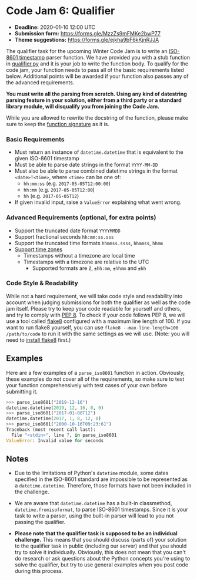 # Code Jam 6: Qualifier

- **Deadline:** 2020-01-10 12:00 UTC
- **Submission form:** https://forms.gle/MzzZs9mFMKe2bwP77
- **Theme suggestions:** https://forms.gle/ejkha9bF6kKjnRJJA

The qualifier task for the upcoming Winter Code Jam is to write an [ISO-8601 timestamp](https://www.iso.org/iso-8601-date-and-time-format.html) parser function. We have provided you with a stub function in [qualifier.py](./qualifier.py) and it is your job to write the function body. To qualify for the code jam, your function needs to pass all of the basic requirements listed below. Additional points will be awarded if your function also passes any of the advanced requirements.

**You must write all the parsing from scratch. Using any kind of datestring parsing feature in your solution, either from a third party or a standard library module, will disqualify you from joining the Code Jam.**

While you are allowed to rewrite the docstring of the function, please make sure to keep the [function signature](https://www.pythonlikeyoumeanit.com/Module2_EssentialsOfPython/Functions.html#The-def-Statement) as it is.

### Basic Requirements
  - Must return an instance of `datetime.datetime` that is equivalent to the given ISO-8601 timestamp
  - Must be able to parse date strings in the format `YYYY-MM-DD`
  - Must also be able to parse combined datetime strings in the format `<date>T<time>`, where `<time>` can be one of:
     - `hh:mm:ss`  (e.g. `2017-05-05T12:00:00`)
     - `hh:mm`     (e.g. `2017-05-05T12:00`)
     - `hh`        (e.g. `2017-05-05T12`)
  - If given invalid input, raise a `ValueError` explaining what went wrong.

### Advanced Requirements (optional, for extra points)
  - Support the truncated date format `YYYYMMDD`
  - Support fractional seconds `hh:mm:ss.sss`
  - Support the truncated time formats `hhmmss.ssss`, `hhmmss`, `hhmm`
  - [Support time zones](https://en.wikipedia.org/wiki/ISO_8601#Time_zone_designators)
    - Timestamps without a timezone are local time
    - Timestamps with a timezone are relative to the UTC
      - Supported formats are `Z`, `±hh:mm`, `±hhmm` and `±hh`

### Code Style & Readability
While not a hard requirement, we will take code style and readability into account when judging submissions for both the qualifier as well as the code jam itself. Please try to keep your code readable for yourself and others, and try to comply with [PEP 8](https://www.python.org/dev/peps/pep-0008/). To check if your code follows PEP 8, we will use a tool called [flake8](http://flake8.pycqa.org/en/latest/) configured with a maximum line length of 100. If you want to run flake8 yourself, you can use `flake8 --max-line-length=100 /path/to/code` to run it with the same settings as we will use. (Note: you will need to [install flake8](http://flake8.pycqa.org/en/latest/index.html#installation) first.)

## Examples
Here are a few examples of a `parse_iso8601` function in action. Obviously, these examples do not cover all of the requirements, so make sure to test your function comprehensively with test cases of your own before submitting it.

```py
>>> parse_iso8601("2019-12-16")
datetime.datetime(2019, 12, 16, 0, 0)
>>> parse_iso8601("2017-01-08T12")
datetime.datetime(2017, 1, 8, 12, 0)
>>> parse_iso8601("2000-10-16T09:23:61")
Traceback (most recent call last):
  File "<stdin>", line 7, in parse_iso8601
ValueError: Invalid value for seconds
```

## Notes
- Due to the limitations of Python's `datetime` module, some dates specified in the ISO-8601 standard are impossible to be represented as a `datetime.datetime`. Therefore, those formats have not been included in the challenge.

- We are aware that `datetime.datetime` has a built-in classmethod, `datetime.fromisoformat`, to parse ISO-8601 timestamps. Since it is your task to write a parser, using the built-in parser will lead to you not passing the qualifier.

- **Please note that the qualifier task is supposed to be an individual challenge.** This means that you should discuss (parts of) your solution to the qualifier task in public (including our server) and that you should try to solve it individually. Obviously, this does not mean that you can't do research or ask questions about the Python concepts you're using to solve the qualifier, but try to use general examples when you post code during this process.
